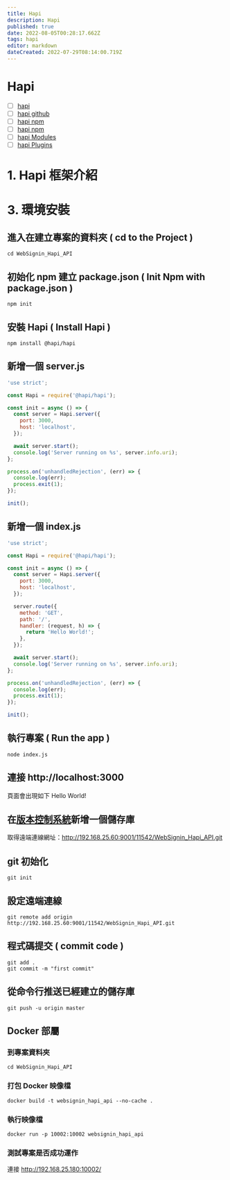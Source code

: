 ```yaml
---
title: Hapi
description: Hapi
published: true
date: 2022-08-05T00:28:17.662Z
tags: hapi
editor: markdown
dateCreated: 2022-07-29T08:14:00.719Z
---
```


# Hapi
- [ ] [hapi](https://hapi.dev/)
- [ ] [hapi github](https://github.com/hapijs/hapi)
- [ ] [hapi npm](https://www.npmjs.com/package/@hapi/hapi)
- [ ] [hapi npm](https://www.npmjs.com/package/@hapi/hapi)
- [ ] [hapi Modules](https://hapi.dev/module/?sort=name)
- [ ] [hapi Plugins](https://hapi.dev/plugins/)

# 1. Hapi 框架介紹
# 3. 環境安裝

## 進入在建立專案的資料夾 ( cd to the Project )
```shell
cd WebSignin_Hapi_API
```
## 初始化 npm 建立 package.json ( Init Npm with package.json )
```shell
npm init
```
## 安裝 Hapi ( Install Hapi )
```shell
npm install @hapi/hapi
```
## 新增一個 server.js
```javascript
'use strict';

const Hapi = require('@hapi/hapi');

const init = async () => {
  const server = Hapi.server({
    port: 3000,
    host: 'localhost',
  });

  await server.start();
  console.log('Server running on %s', server.info.uri);
};

process.on('unhandledRejection', (err) => {
  console.log(err);
  process.exit(1);
});

init();
```
## 新增一個 index.js
```javascript
'use strict';

const Hapi = require('@hapi/hapi');

const init = async () => {
  const server = Hapi.server({
    port: 3000,
    host: 'localhost',
  });

  server.route({
    method: 'GET',
    path: '/',
    handler: (request, h) => {
      return 'Hello World!';
    },
  });

  await server.start();
  console.log('Server running on %s', server.info.uri);
};

process.on('unhandledRejection', (err) => {
  console.log(err);
  process.exit(1);
});

init();
```
## 執行專案 ( Run the app )
```shell
node index.js
```
## 連接 http://localhost:3000
頁面會出現如下
Hello World!

## 在[版本控制系統](http://192.168.25.60:9001/)新增一個儲存庫

取得遠端連線網址：http://192.168.25.60:9001/11542/WebSignin_Hapi_API.git

## git 初始化
```shell
git init
```

## 設定遠端連線
```shell
git remote add origin http://192.168.25.60:9001/11542/WebSignin_Hapi_API.git
```

## 程式碼提交 ( commit code )
```shell
git add .
git commit -m "first commit"
```

## 從命令行推送已經建立的儲存庫
```shell
git push -u origin master 
```

## Docker 部屬

### 到專案資料夾
```shell
cd WebSignin_Hapi_API
```

### 打包 Docker 映像檔
```shell
docker build -t websignin_hapi_api --no-cache .
```

### 執行映像檔
```shell
docker run -p 10002:10002 websignin_hapi_api
```
### 測試專案是否成功運作

連接 http://192.168.25.180:10002/
